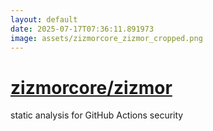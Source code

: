 ```yaml
---
layout: default
date: 2025-07-17T07:36:11.891973
image: assets/zizmorcore_zizmor_cropped.png
---
```


# [zizmorcore/zizmor](https://github.com/zizmorcore/zizmor)

static analysis for GitHub Actions security

